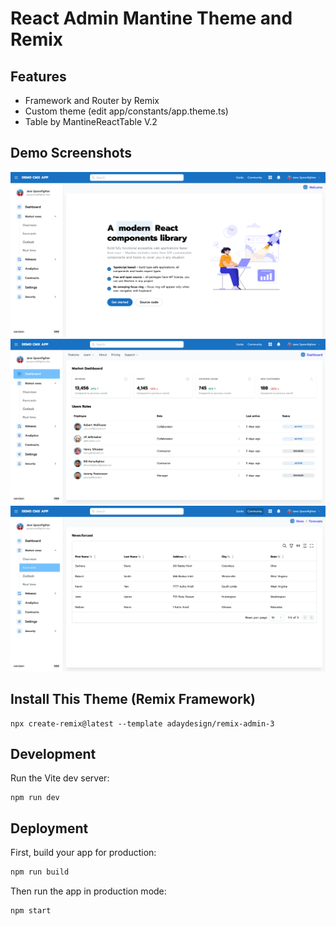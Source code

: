 # React Admin Mantine Theme and Remix

## Features
- Framework and Router by Remix
- Custom theme (edit app/constants/app.theme.ts)
- Table by MantineReactTable V.2

## Demo Screenshots

![Screenshot](https://raw.githubusercontent.com/adaydesign/remix-admin-3/main/public/screenshot/demo1.png)
![Screenshot](https://raw.githubusercontent.com/adaydesign/remix-admin-3/main/public/screenshot/demo2.png)
![Screenshot](https://raw.githubusercontent.com/adaydesign/remix-admin-3/main/public/screenshot/demo3.png)


## Install This Theme (Remix Framework)

```shellscript
npx create-remix@latest --template adaydesign/remix-admin-3
```

## Development

Run the Vite dev server:

```shellscript
npm run dev
```

## Deployment

First, build your app for production:

```sh
npm run build
```

Then run the app in production mode:

```sh
npm start
```
